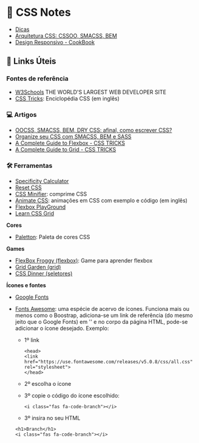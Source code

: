 # :bookmark_tabs: CSS Notes 

- [Dicas](dicas-css.md)
- [Arquitetura CSS: CSSOO, SMACSS, BEM](arq-css.md)
- [Design Responsivo - CookBook](design-reponsivo-receita.md)

## :link: Links Úteis 

### Fontes de referência 
- [W3Schools](https://www.w3schools.com/cssref/default.asp) THE WORLD'S LARGEST WEB DEVELOPER SITE
- [CSS Tricks](https://css-tricks.com/): Enciclopédia CSS (em inglês)

### :computer: Artigos

- [OOCSS, SMACSS, BEM, DRY CSS: afinal, como escrever CSS?](https://tableless.com.br/oocss-smacss-bem-dry-css-afinal-como-escrever-css/)
- [Organize seu CSS com SMACSS, BEM e SASS](https://medium.com/@larymagal/organize-seu-css-com-smacss-bem-e-sass-7e8f50a41544)
- [A Complete Guide to Flexbox - CSS TRICKS](https://css-tricks.com/snippets/css/a-guide-to-flexbox/)
- [A Complete Guide to Grid - CSS TRICKS](https://css-tricks.com/snippets/css/complete-guide-grid/)


### :hammer_and_wrench: Ferramentas 

- [Specificity Calculator](http://specificity.keegan.st/)
- [Reset CSS](https://meyerweb.com/eric/tools/css/reset/)
- [CSS Minifier](https://cssminifier.com/): comprime CSS
- [Animate CSS](https://daneden.github.io/animate.css/): animações em CSS com exemplo e código (em inglês)
- [Flexbox PlayGround](https://demos.scotch.io/visual-guide-to-css3-flexbox-flexbox-playground/demos/)
- [Learn CSS Grid](https://learncssgrid.com/)

**Cores**
- [Paletton](http://paletton.com/#uid=1000u0kllllaFw0g0qFqFg0w0aF): Paleta de cores CSS

**Games**

- [FlexBox Froggy (flexbox)](https://flexboxfroggy.com/): Game para aprender flexbox
- [Grid Garden (grid)](https://cssgridgarden.com/)
- [CSS Dinner (seletores)](https://flukeout.github.io/)

**Ícones e fontes**

- [Google Fonts](https://fonts.google.com/)
- [Fonts Awesome](https://fontawesome.com/icons?d=gallery): uma espécie de acervo de ícones. Funciona mais ou menos como o Boostrap, adiciona-se um link de referência (do mesmo jeito que o Google Fonts) em '<head>' e no corpo da página HTML, pode-se adicionar o ícone desejado. Exemplo: 

    - 1º link
        ```
        <head>
        <link href="https://use.fontawesome.com/releases/v5.0.8/css/all.css" rel="stylesheet">
        </head>
        ```

    - 2º escolha o ícone 
    
    - 3º copie o código do ícone escolhido:
        ```
        <i class="fas fa-code-branch"></i>
        ```

    - 3º insira no seu HTML
    
    ```
    <h1>Branch</h1>
    <i class="fas fa-code-branch"></i>
